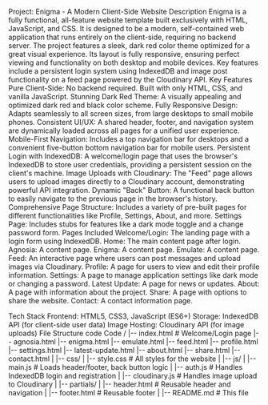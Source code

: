 Project: Enigma - A Modern Client-Side Website
Description
Enigma is a fully functional, all-feature website template built exclusively with HTML, JavaScript, and CSS. It is designed to be a modern, self-contained web application that runs entirely on the client-side, requiring no backend server.
The project features a sleek, dark red color theme optimized for a great visual experience. Its layout is fully responsive, ensuring perfect viewing and functionality on both desktop and mobile devices. Key features include a persistent login system using IndexedDB and image post functionality on a feed page powered by the Cloudinary API.
Key Features
Pure Client-Side: No backend required. Built with only HTML, CSS, and vanilla JavaScript.
Stunning Dark Red Theme: A visually appealing and optimized dark red and black color scheme.
Fully Responsive Design: Adapts seamlessly to all screen sizes, from large desktops to small mobile phones.
Consistent UI/UX: A shared header, footer, and navigation system are dynamically loaded across all pages for a unified user experience.
Mobile-First Navigation: Includes a top navigation bar for desktops and a convenient five-button bottom navigation bar for mobile users.
Persistent Login with IndexedDB: A welcome/login page that uses the browser's IndexedDB to store user credentials, providing a persistent session on the client's machine.
Image Uploads with Cloudinary: The "Feed" page allows users to upload images directly to a Cloudinary account, demonstrating powerful API integration.
Dynamic "Back" Button: A functional back button to easily navigate to the previous page in the browser's history.
Comprehensive Page Structure: Includes a variety of pre-built pages for different functionalities like Profile, Settings, About, and more.
Settings Page: Includes stubs for features like a dark mode toggle and a change password form.
Pages Included
Welcome/Login: The landing page with a login form using IndexedDB.
Home: The main content page after login.
Agnosia: A content page.
Enigma: A content page.
Emulate: A content page.
Feed: An interactive page where users can post messages and upload images via Cloudinary.
Profile: A page for users to view and edit their profile information.
Settings: A page to manage application settings like dark mode or changing a password.
Latest Update: A page for news or updates.
About: A page with information about the project.
Share: A page with options to share the website.
Contact: A contact information page.

Tech Stack
Frontend: HTML5, CSS3, JavaScript (ES6+)
Storage: IndexedDB API (for client-side user data)
Image Hosting: Cloudinary API (for image uploads)
File Structure
code
Code
/
|-- index.html              # Welcome/Login page
|-- agnosia.html
|-- enigma.html
|-- emulate.html
|-- feed.html
|-- profile.html
|-- settings.html
|-- latest-update.html
|-- about.html
|-- share.html
|-- contact.html
|
|-- css/
|   |-- style.css           # All styles for the website
|
|-- js/
|   |-- main.js             # Loads header/footer, back button logic
|   |-- auth.js             # Handles IndexedDB login and registration
|   |-- cloudinary.js       # Handles image upload to Cloudinary
|
|-- partials/
|   |-- header.html         # Reusable header and navigation
|   |-- footer.html         # Reusable footer
|
|-- README.md               # This file
